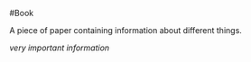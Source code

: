 #Book

A piece of paper containing information about different things.

*very important information*